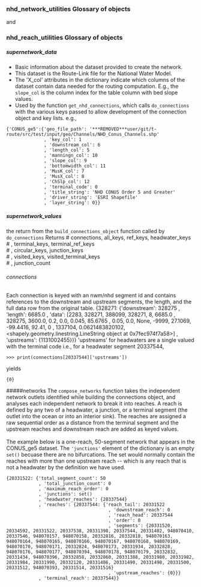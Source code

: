 
### nhd_network_utilities Glossary of objects
and
### nhd_reach_utilities Glossary of objects

##### supernetwork_data
* Basic information about the dataset provided to create the network. 
* This dataset is the Route-Link file for the National Water Model. 
* The 'X_col' attributes in the dictionary indicate which columns of the dataset contain data needed for the routing computation. E.g., the `slope_col` is the column index for the table column with bed slope values. 
* Used by the function `get_nhd_connections`, which calls `do_connections` with the various keys passed to allow development of the connection object and key lists.
e.g., 
```
{'CONUS_ge5':{'geo_file_path': '***REMOVED***user/git/t-route/src/test/input/geo/Channels/NHD_Conus_Channels.shp'
              , 'key_col': 1
              , 'downstream_col': 6
              , 'length_col': 5
              , 'manningn_col': 10
              , 'slope_col': 9
              , 'bottomwidth_col': 11
              , 'MusK_col': 7
              , 'MusX_col': 8
              , 'ChSlp_col': 12
              , 'terminal_code': 0
              , 'title_string': 'NHD CONUS Order 5 and Greater'
              , 'driver_string': 'ESRI Shapefile'
              , 'layer_string': 0}}
```
##### supernetwork_values
the return from the `build_connections_object` function called by `do_connections`
Returns
    #  connections, all_keys, ref_keys, headwater_keys \
    #     , terminal_keys, terminal_ref_keys \
    #     , circular_keys, junction_keys \
    #     , visited_keys, visited_terminal_keys \
    #     , junction_count

###### connections
Each connection is keyed with an nwm/nhd segment id and contains references to the downstream and upstream segments, the length, and the full data row from the original table. 
{328271: {'downstream': 328275
           , 'length': 6685.0
           , 'data': [2283, 328271, 388099, 328271, 8, 6685.0
                      , 328275, 3600.0, 0.2, 0.0, 0.045, 85.6765
                      , 0.05, 0.0, None, -9999, 27.1069, -99.4416, 92.41, 0
                      , 1337104, 0.0621483820102, <shapely.geometry.linestring.LineString object at 0x7fec974f7a58>]
           , 'upstreams': {1131002455}}}
'upstreams' for headwaters are a single valued with the terminal code i.e., for a headwater segment 20337544, 
```
>>> print(connections[20337544]['upstreams'])
```
yields 
```
{0}
```

#####networks
The `compose_networks` function takes the independent network outlets identified while building the connections object, and analyses each independent network to break it into reaches. A reach is defined by any two of a headwater, a junction, or a terminal segment (the outlet into the ocean or into an interior sink). The reaches are assigned a raw sequential order as a distance from the terminal segment and the upstream reaches and downstream reach are added as keyed values.
<br><br>
The example below is a one-reach, 50-segment network that appears in the CONUS_ge5 dataset. The `'junctions'` element of the dictionary is an empty `set()` becuase there are no bifurcations. The set would normally contain the reaches with more than one upstream reach -- which is any reach that is not a headwater by the definition we have used.
```
{20331522: {'total_segment_count': 50
            , 'total_junction_count': 0
            , 'maximum_reach_order': 0
            , 'junctions': set()
            , 'headwater_reaches': {20337544}
            , 'reaches': {20337544: {'reach_tail': 20331522
                                      , 'downstream_reach': 0
                                      , 'reach_head': 20337544
                                      , 'order': 0
                                      , 'segments': {20331520, 20334592, 20331522, 20337538, 20331398, 20337544, 20331402, 948070410, 20337546, 948070157, 948070158, 20332816, 20332818, 948070163, 948070164, 948070165, 948070166, 948070167, 948070168, 948070169, 948070170, 948070171, 20332824, 948070173, 20331934, 20332828, 948070176, 948070177, 948070394, 948070178, 948070179, 20332832, 20331434, 948070396, 20332858, 20332860, 20331388, 20331980, 20331982, 20331984, 20331990, 20332120, 20331486, 20331490, 20331498, 20331500, 20331512, 948070393, 20331514, 20331516}
                                      , 'upstream_reaches': {0}}}
            , 'terminal_reach': 20337544}}
```

